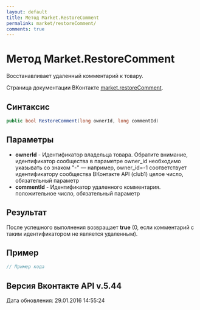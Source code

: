 ```yaml
---
layout: default
title: Метод Market.RestoreComment
permalink: market/restoreComment/
comments: true
---
```

# Метод Market.RestoreComment
Восстанавливает удаленный комментарий к товару.

Страница документации ВКонтакте [market.restoreComment](https://vk.com/dev/market.restoreComment).

## Синтаксис
``` csharp
public bool RestoreComment(long ownerId, long commentId)
```

## Параметры
+ **ownerId** - Идентификатор владельца товара. 
Обратите внимание, идентификатор сообщества в параметре owner_id необходимо указывать со знаком "-" — например, owner_id=-1 соответствует идентификатору сообщества ВКонтакте API (club1)  целое число, обязательный параметр
+ **commentId** - Идентификатор удаленного комментария. положительное число, обязательный параметр

## Результат
После успешного выполнения возвращает **true** (0, если комментарий с таким идентификатором не является удаленным).

## Пример
``` csharp
// Пример кода
```

## Версия Вконтакте API v.5.44
Дата обновления: 29.01.2016 14:55:24
